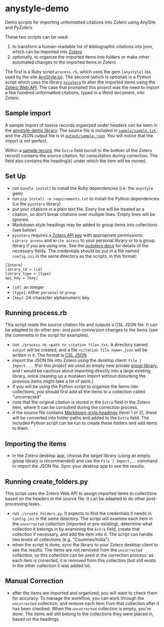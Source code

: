 # anystyle-demo
Demo scripts for importing unformatted citations into Zotero using AnySite and PyZotero

These two scripts can be used:

1. to transform a human-readable list of bibliographic
  citations into json, which can be imported into [Zotero](https://zotero.org)
2. optionally, to organize the imported items into folders or make 
  other automated changes to the imported items in Zotero

The first is a Ruby script ```process.rb```, which uses the gem
```[anystyle]``` (as used by the site [AnyStyle.io](https://anystyle.io)). The second 
(which is optional) is a Python script which uses the library [```pyzotero```](https://github.com/urschrei/pyzotero) 
to alter the imported items using the [Zotero Web API](https://www.zotero.org/support/dev/web_api/v3/start). The case that
prompted this project was the need to import a few hundred unformatted
citations, typed in a Word document, into Zotero. 

## Sample import

A sample import of twelve records organized under headers can be seen in
the [anystyle-demo library](https://www.zotero.org/groups/4734751/anystyle-demo/library). The source file is included in [```sample/sample.txt```](https://raw.githubusercontent.com/pbinkley/anystyle-demo/main/sample/sample.txt),
and the JSON output file is in [```output/sample.json```](https://raw.githubusercontent.com/pbinkley/anystyle-demo/main/output/sample.json). You will notice that
the import is not perfect.

Within a [sample record](https://www.zotero.org/groups/4734751/anystyle-demo/collections/GAC5PBHA/items/PTGEXRXF/collection), the 
```Extra``` field (scroll to the bottom of the Zotero record) contains the source
citation, for consultation during correction. The field also contains
the heading(s) under which the item will be moved.

## Set Up

- run ```bundle install``` to install the Ruby dependencies (i.e. 
  the ```anystyle``` gem)
- run ```pip install -m requirements.txt``` to install the Python dependencies 
  (i.e the ```pyzotero``` library)
- put your citations in a plain text file. Every line will be treated as a citation,
  so don't break citations over multiple lines. Empty lines will be ignored.
- Markdown-style headings may be added to group items into collections (see below)
- ```pyzotero``` requires a [Zotero API key](https://www.zotero.org/settings/keys/new) with appropriate permissions: 
  ```Library access``` and ```Write access``` to your personal library or to a 
  group library if you are using one. See the [pyzotero docs](https://github.com/urschrei/pyzotero#quickstart) for details of the 
  necessary fields. The credentials should be put in a file
  named ```config.ini``` in the same directory as the scripts, in this format:

```
[Zotero]
library_id = [id]
library_type = [type]
api_key = [key]
```

- ```[id]```: an integer
- ```[type]```: either ```personal``` or ```group```
- ```[key]```: 24-character alphanumeric key

## Running process.rb

This script reads the source citation file and outputs a CSL JSON file. It can be
adapted to do other pre- and post-conversion changes to the items (see the comments 
in the script for examples).

- run ```./process.rb <path to citation file>.txt```. A directory named ```output``` 
  will be created, and a file ```<citation file name>.json``` will be written in it.
  The format is [CSL JSON](https://citeproc-js.readthedocs.io/en/latest/csl-json/markup.html).
- import the JSON file into Zotero using the desktop client: ```File | Import...```. 
  (For this project we used an empty new private [group library](https://www.zotero.org/support/groups), and I would be 
  cautious about importing directly into a large existing library, since cleaning up 
  a mistaken import without disturbing the previous items might take a lot of work.)
- if you will be using the Python script to organize the items into collections, you
  should first add all the items to a collection called "uncorrected"
- note that the original citation is stored in the ```Extra``` field in the Zotero 
  item, where it can be consulted during the correction process.
- if the source file contains [Markdown-style headings](https://www.markdownguide.org/basic-syntax/#headings) (level 1 or 2), these will 
  be converted into folder paths and added to the ```Extra``` field. The included 
  Python script can be run to create these folders and add items to them.

## Importing the items

- in the Zotero desktop app, choose the target library (using an empty group library is 
  recommended) and use the ```File | Import...``` command to import the JSON file. Sync your 
  desktop app to see the results.

## Running create_folders.py

This script uses the Zotero Web API to assign imported items to collections based on the headers
in the source file. It can be adapted to do other post-processing tasks.

- run ```./create_folders.py```. It expects to find the credentials it needs in ```config.ini```
  in the same directory. The script will examine each item in the ```uncorrected``` collection
  (imported or pre-existing), determine what collection it belongs in by examining the 
  ```Extra``` field, create that collection if necessary, and add the item into it. The script can
  handle two levels of collections (e.g. "Countries/India"). 
- when the script is done, sync the library to your Zotero desktop client to see the results.
  The items are not removed from the ```uncorrected``` collection, so this collection can be used in 
  the correction process: as each item is corrected, it is removed from this collection (but still 
  exists in the other collection it was added to).

## Manual Correction

- after the items are imported and organized, you will want to check them for accuracy. To 
  manage the workflow, you can work through the ```uncorrected``` collection, and remove 
  each item from that collection after it has been checked. When the ```uncorrected``` 
  collection is empty, you're done. The items will still belong to the collections they
  were placed in, based on the headings.
